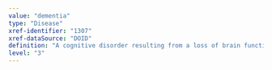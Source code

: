 ```yaml
---
value: "dementia"
type: "Disease"
xref-identifier: "1307"
xref-dataSource: "DOID"
definition: "A cognitive disorder resulting from a loss of brain function affecting memory, thinking, language, judgement and behavior."
level: "3"
---
```

